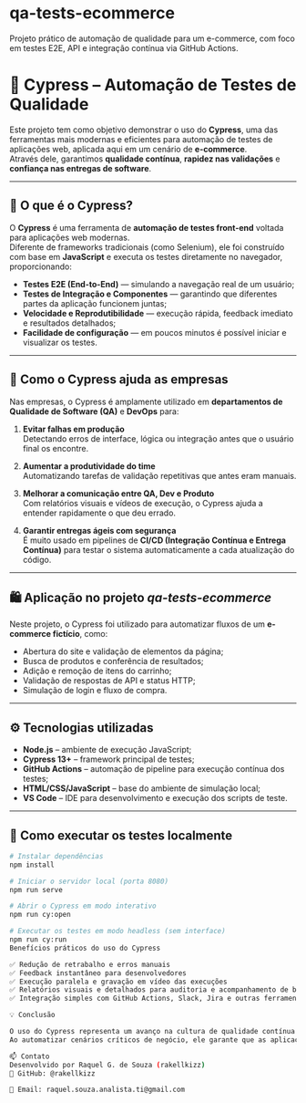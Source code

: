 # qa-tests-ecommerce
Projeto prático de automação de qualidade para um e-commerce, com foco em testes E2E, API e integração contínua via GitHub Actions.


# 🧪 Cypress – Automação de Testes de Qualidade

Este projeto tem como objetivo demonstrar o uso do **Cypress**, uma das ferramentas mais modernas e eficientes para automação de testes de aplicações web, aplicada aqui em um cenário de **e-commerce**.  
Através dele, garantimos **qualidade contínua**, **rapidez nas validações** e **confiança nas entregas de software**.

---

## 🧭 O que é o Cypress?

O **Cypress** é uma ferramenta de **automação de testes front-end** voltada para aplicações web modernas.  
Diferente de frameworks tradicionais (como Selenium), ele foi construído com base em **JavaScript** e executa os testes diretamente no navegador, proporcionando:

- **Testes E2E (End-to-End)** — simulando a navegação real de um usuário;
- **Testes de Integração e Componentes** — garantindo que diferentes partes da aplicação funcionem juntas;
- **Velocidade e Reprodutibilidade** — execução rápida, feedback imediato e resultados detalhados;
- **Facilidade de configuração** — em poucos minutos é possível iniciar e visualizar os testes.

---

## 🏢 Como o Cypress ajuda as empresas

Nas empresas, o Cypress é amplamente utilizado em **departamentos de Qualidade de Software (QA)** e **DevOps** para:

1. **Evitar falhas em produção**  
   Detectando erros de interface, lógica ou integração antes que o usuário final os encontre.

2. **Aumentar a produtividade do time**  
   Automatizando tarefas de validação repetitivas que antes eram manuais.

3. **Melhorar a comunicação entre QA, Dev e Produto**  
   Com relatórios visuais e vídeos de execução, o Cypress ajuda a entender rapidamente o que deu errado.

4. **Garantir entregas ágeis com segurança**  
   É muito usado em pipelines de **CI/CD (Integração Contínua e Entrega Contínua)** para testar o sistema automaticamente a cada atualização do código.

---

## 🛍️ Aplicação no projeto *qa-tests-ecommerce*

Neste projeto, o Cypress foi utilizado para automatizar fluxos de um **e-commerce fictício**, como:

- Abertura do site e validação de elementos da página;  
- Busca de produtos e conferência de resultados;  
- Adição e remoção de itens do carrinho;  
- Validação de respostas de API e status HTTP;  
- Simulação de login e fluxo de compra.

---

## ⚙️ Tecnologias utilizadas

- **Node.js** – ambiente de execução JavaScript;  
- **Cypress 13+** – framework principal de testes;  
- **GitHub Actions** – automação de pipeline para execução contínua dos testes;  
- **HTML/CSS/JavaScript** – base do ambiente de simulação local;  
- **VS Code** – IDE para desenvolvimento e execução dos scripts de teste.

---

## 🚀 Como executar os testes localmente

```bash
# Instalar dependências
npm install

# Iniciar o servidor local (porta 8080)
npm run serve

# Abrir o Cypress em modo interativo
npm run cy:open

# Executar os testes em modo headless (sem interface)
npm run cy:run
Benefícios práticos do uso do Cypress

✅ Redução de retrabalho e erros manuais
✅ Feedback instantâneo para desenvolvedores
✅ Execução paralela e gravação em vídeo das execuções
✅ Relatórios visuais e detalhados para auditoria e acompanhamento de bugs
✅ Integração simples com GitHub Actions, Slack, Jira e outras ferramentas corporativas

💡 Conclusão

O uso do Cypress representa um avanço na cultura de qualidade contínua dentro das empresas.
Ao automatizar cenários críticos de negócio, ele garante que as aplicações web mantenham sua performance, usabilidade e confiabilidade, mesmo com ciclos de deploy cada vez mais rápidos.

📫 Contato
Desenvolvido por Raquel G. de Souza (rakellkizz)
💼 GitHub: @rakellkizz

📧 Email: raquel.souza.analista.ti@gmail.com
